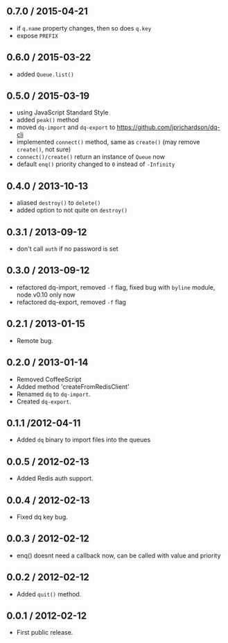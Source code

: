 0.7.0 / 2015-04-21
------------------
- if `q.name` property changes, then so does `q.key`
- expose `PREFIX`

0.6.0 / 2015-03-22
------------------
- added `Queue.list()`

0.5.0 / 2015-03-19
------------------
- using JavaScript Standard Style
- added `peak()` method
- moved `dq-import` and `dq-export` to https://github.com/jprichardson/dq-cli
- implemented `connect()` method, same as `create()` (may remove `create()`, not sure)
- `connect()/create()` return an instance of `Queue` now
- default `enq()` priority changed to `0` instead of `-Infinity`

0.4.0 / 2013-10-13
------------------
* aliased `destroy()` to `delete()`
* added option to not quite on `destroy()`

0.3.1 / 2013-09-12
------------------
* don't call `auth` if no password is set

0.3.0 / 2013-09-12
------------------
* refactored dq-import, removed `-f` flag, fixed bug with `byline` module, node v0.10 only now
* refactored dq-export, removed `-f` flag

0.2.1 / 2013-01-15
------------------
* Remote bug.

0.2.0 / 2013-01-14
------------------
* Removed CoffeeScript
* Added method 'createFromRedisClient'
* Renamed `dq` to `dq-import`.
* Created `dq-export`.

0.1.1 /2012-04-11
-------------------
* Added `dq` binary to import files into the queues

0.0.5 / 2012-02-13
-------------------
* Added Redis auth support.

0.0.4 / 2012-02-13
-------------------
* Fixed dq key bug.

0.0.3 / 2012-02-12
-------------------
* enq() doesnt need a callback now, can be called with value and priority

0.0.2 / 2012-02-12
-------------------
* Added `quit()` method.

0.0.1 / 2012-02-12
-------------------
* First public release.